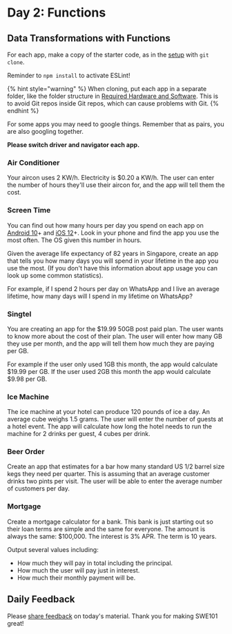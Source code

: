 # Day 2: Functions

## Data Transformations with Functions

For each app, make a copy of the starter code, as in the [setup](https://swe101.rocketacademy.co/4-getting-started-with-code/4-2-our-first-program#setup) with `git clone`.

Reminder to `npm install` to activate ESLint!

{% hint style="warning" %}
When cloning, put each app in a separate folder, like the folder structure in [Required Hardware and Software](../course-logistics/required-hardware-and-software.md#folder-structure-for-swe101). This is to avoid Git repos inside Git repos, which can cause problems with Git.
{% endhint %}

For some apps you may need to google things. Remember that as pairs, you are also googling together.

**Please switch driver and navigator each app.**

### Air Conditioner

Your aircon uses 2 KW/h. Electricity is \$0.20 a KW/h. The user can enter the number of hours they'll use their aircon for, and the app will tell them the cost.

### Screen Time

You can find out how many hours per day you spend on each app on [Android 10](https://wellbeing.google/tools/)+ and [iOS 12](https://support.apple.com/en-us/HT208982)+. Look in your phone and find the app you use the most often. The OS given this number in hours.

Given the average life expectancy of 82 years in Singapore, create an app that tells you how many days you will spend in your lifetime in the app you use the most. \(If you don't have this information about app usage you can look up some common statistics\).

For example, if I spend 2 hours per day on WhatsApp and I live an average lifetime, how many days will I spend in my lifetime on WhatsApp?

### Singtel

You are creating an app for the \$19.99 50GB post paid plan. The user wants to know more about the cost of their plan. The user will enter how many GB they use per month, and the app will tell them how much they are paying per GB.

For example if the user only used 1GB this month, the app would calculate $19.99 per GB. If the user used 2GB this month the app would calculate $9.98 per GB.

### Ice Machine

The ice machine at your hotel can produce 120 pounds of ice a day. An average cube weighs 1.5 grams. The user will enter the number of guests at a hotel event. The app will calculate how long the hotel needs to run the machine for 2 drinks per guest, 4 cubes per drink.

### Beer Order

Create an app that estimates for a bar how many standard US 1/2 barrel size kegs they need per quarter. This is assuming that an average customer drinks two pints per visit. The user will be able to enter the average number of customers per day.

### Mortgage

Create a mortgage calculator for a bank. This bank is just starting out so their loan terms are simple and the same for everyone. The amount is always the same: \$100,000. The interest is 3% APR. The term is 10 years.

Output several values including:

- How much they will pay in total including the principal.
- How much the user will pay just in interest.
- How much their monthly payment will be.

## Daily Feedback

Please [share feedback](https://forms.gle/NK3mez8er7pPo7tu5) on today's material. Thank you for making SWE101 great!
